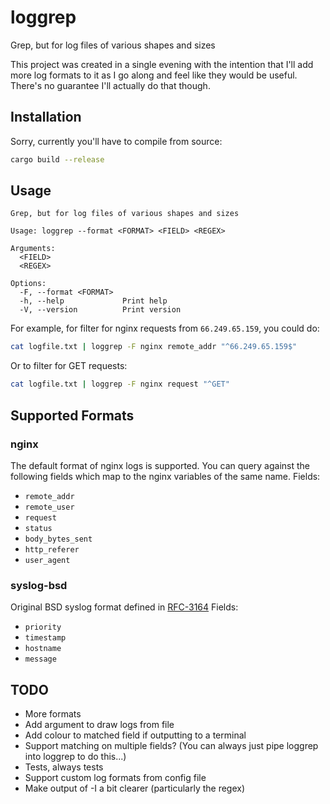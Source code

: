 # loggrep
Grep, but for log files of various shapes and sizes

This project was created in a single evening with the intention that I'll add more log formats to it as I go along and feel like they would be useful. There's no guarantee I'll actually do that though.
## Installation
Sorry, currently you'll have to compile from source:
```bash
cargo build --release
```

## Usage
```
Grep, but for log files of various shapes and sizes

Usage: loggrep --format <FORMAT> <FIELD> <REGEX>

Arguments:
  <FIELD>
  <REGEX>

Options:
  -F, --format <FORMAT>
  -h, --help             Print help
  -V, --version          Print version
```

For example, for filter for nginx requests from `66.249.65.159`, you could do:
```bash
cat logfile.txt | loggrep -F nginx remote_addr "^66.249.65.159$"
```
Or to filter for GET requests:
```bash
cat logfile.txt | loggrep -F nginx request "^GET"
```

## Supported Formats
### nginx
The default format of nginx logs is supported. You can query against the following fields which map to the nginx variables of the same name.
Fields:
- `remote_addr`
- `remote_user`
- `request`
- `status`
- `body_bytes_sent`
- `http_referer`
- `user_agent`

### syslog-bsd
Original BSD syslog format defined in [RFC-3164](https://www.ietf.org/rfc/rfc3164.txt)
Fields:
- `priority`
- `timestamp`
- `hostname`
- `message`

## TODO
- More formats
- Add argument to draw logs from file
- Add colour to matched field if outputting to a terminal
- Support matching on multiple fields? (You can always just pipe loggrep into loggrep to do this...)
- Tests, always tests
- Support custom log formats from config file
- Make output of -I a bit clearer (particularly the regex)
